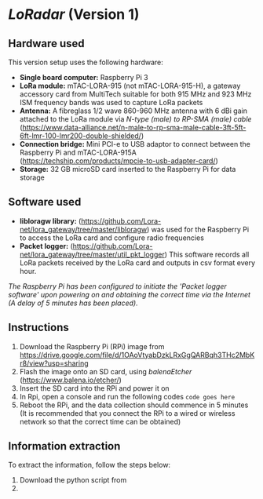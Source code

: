 # _LoRadar_ (Version 1)

## Hardware used
This version setup uses the following hardware:
- **Single board computer:** Raspberry Pi 3
- **LoRa module:** mTAC-LORA-915 (not mTAC-LORA-915-H), a gateway accessory card from MultiTech suitable for both 915 MHz and 923 MHz ISM frequency bands was used to capture LoRa packets
- **Antenna:** A fibreglass 1/2 wave 860-960 MHz antenna with 6 dBi gain attached to the LoRa module via _N-type (male) to RP-SMA (male) cable_ (https://www.data-alliance.net/n-male-to-rp-sma-male-cable-3ft-5ft-6ft-lmr-100-lmr200-double-shielded/)
- **Connection bridge:** Mini PCI-e to USB adaptor to connect between the Raspberry Pi and mTAC-LORA-915A (https://techship.com/products/mpcie-to-usb-adapter-card/)
- **Storage:** 32 GB microSD card inserted to the Raspberry Pi for data storage

## Software used
- **libloragw library:** (https://github.com/Lora-net/lora_gateway/tree/master/libloragw) was used for the Raspberry Pi to access the LoRa card and configure radio frequencies
- **Packet logger:** (https://github.com/Lora-net/lora_gateway/tree/master/util_pkt_logger) This software records all LoRa packets received by the LoRa card and outputs in csv format every hour.

*The Raspberry Pi has been configured to initiate the 'Packet logger software' upon powering on and obtaining the correct time via the Internet (A delay of 5 minutes has been placed).*

## Instructions
1) Download the Raspberry Pi (RPi) image from https://drive.google.com/file/d/1OAoVtyabDzkLRxGgQARBqh3THc2MbKr8/view?usp=sharing
2) Flash the image onto an SD card, using _balenaEtcher_ (https://www.balena.io/etcher/)
3) Insert the SD card into the RPi and power it on
4) In Rpi, open a console and run the following codes
`code goes here`
5) Reboot the RPi, and the data collection should commence in 5 minutes (It is recommended that you connect the RPi to a wired or wireless network so that the correct time can be obtained)

## Information extraction
To extract the information, follow the steps below:
1) Download the python script from
2) 
